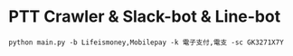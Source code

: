 # PTT Crawler & Slack-bot & Line-bot

```shell
python main.py -b Lifeismoney,Mobilepay -k 電子支付,電支 -sc GK3271X7Y
```

